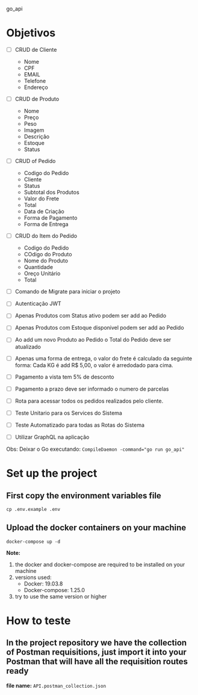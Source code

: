 go_api

# Objetivos
 - [ ] CRUD de Cliente
    - Nome
    - CPF
    - EMAIL
    - Telefone
    - Endereço
 - [ ] CRUD de Produto
    - Nome
    - Preço
    - Peso
    - Imagem
    - Descrição
    - Estoque
    - Status
 - [ ] CRUD of Pedido
    - Codigo do Pedido
    - Cliente
    - Status
    - Subtotal dos Produtos
    - Valor do Frete
    - Total
    - Data de Criação
    - Forma de Pagamento
    - Forma de Entrega
 - [ ] CRUD do Item do Pedido
    - Codigo do Pedido
    - COdigo do Produto
    - Nome do Produto
    - Quantidade
    - Oreço Unitário
    - Total
 - [ ] Comando de Migrate para iniciar o projeto
 - [ ] Autenticação JWT
 - [ ] Apenas Produtos com Status ativo podem ser add ao Pedido
 - [ ] Apenas Produtos com Estoque disponivel podem ser add ao Pedido
 - [ ] Ao add um novo Produto ao Pedido o Total do Pedido deve ser atualizado
 - [ ] Apenas uma forma de entrega, o valor do frete é calculado da seguinte forma: Cada KG é add R$ 5,00, o valor é arredodado para cima.
 - [ ] Pagamento a vista tem 5% de desconto
 - [ ] Pagamento a prazo deve ser informado o numero de parcelas
 - [ ] Rota para acessar todos os pedidos realizados pelo cliente.
 - [ ] Teste Unitario para os Services do Sistema
 - [ ] Teste Automatizado para todas as Rotas do Sistema
 - [ ] Utilizar GraphQL na aplicação


 Obs: Deixar o Go executando: ``` CompileDaemon -command="go run go_api" ```

 # Set up the project

 ## First copy the environment variables file

 ``` 
 cp .env.example .env 
 ```

 ## Upload the docker containers on your machine

 ```
 docker-compose up -d
 ```

 <b>Note:</b> 
 1) the docker and docker-compose are required to be installed on your machine
 2) versions used:
      * Docker: 19.03.8
      * Docker-compose: 1.25.0
 3) try to use the same version or higher

 # How to teste

## In the project repository we have the collection of Postman requisitions, just import it into your Postman that will have all the requisition routes ready

<b>file name:</b> `API.postman_collection.json`

